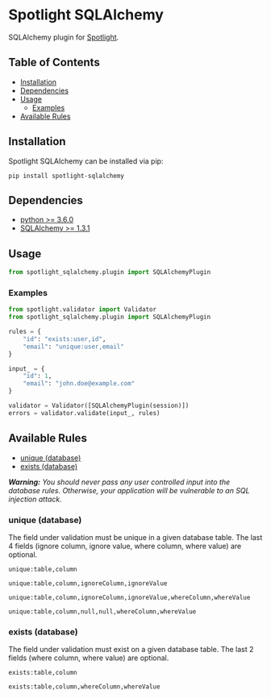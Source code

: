 # Spotlight SQLAlchemy
SQLAlchemy plugin for [Spotlight](https://github.com/mdoesburg/spotlight).

## Table of Contents
* [Installation](#installation)
* [Dependencies](#dependencies)
* [Usage](#usage)
  * [Examples](#examples)
* [Available Rules](#available-rules)

## Installation
Spotlight SQLAlchemy can be installed via pip:

```
pip install spotlight-sqlalchemy
```

## Dependencies
* [python >= 3.6.0](https://www.python.org/)
* [SQLAlchemy >= 1.3.1](https://pypi.org/project/SQLAlchemy/)

## Usage
```python
from spotlight_sqlalchemy.plugin import SQLAlchemyPlugin
```

### Examples
```python
from spotlight.validator import Validator
from spotlight_sqlalchemy.plugin import SQLAlchemyPlugin

rules = {
    "id": "exists:user,id",
    "email": "unique:user,email"
}

input_ = {
    "id": 1,
    "email": "john.doe@example.com"
}

validator = Validator([SQLAlchemyPlugin(session)])
errors = validator.validate(input_, rules)
```

## Available Rules
* [unique (database)](#unique-database)
* [exists (database)](#exists-database)

_**Warning:**_
_You should never pass any user controlled input into the database rules. Otherwise, your application will be vulnerable to an SQL injection attack._


### unique (database)
The field under validation must be unique in a given database table. The last 4 fields (ignore column, ignore value, where column, where value) are optional.
```
unique:table,column
```
```
unique:table,column,ignoreColumn,ignoreValue
```
```
unique:table,column,ignoreColumn,ignoreValue,whereColumn,whereValue
```
```
unique:table,column,null,null,whereColumn,whereValue
```

### exists (database)
The field under validation must exist on a given database table. The last 2 fields (where column, where value) are optional.
```
exists:table,column
```
```
exists:table,column,whereColumn,whereValue
```